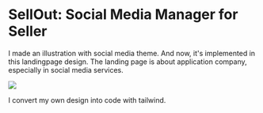 # SellOut: Social Media Manager for Seller
I made an illustration with social media theme. And now, it's implemented in this landingpage design. The landing page is about application company, especially in social media services.

<img src="https://cdn.dribbble.com/users/6347927/screenshots/17136027/media/266f5d7daf9580deb1141b53e525c50f.png?compress=1&resize=1200x900&vertical=top">

I convert my own design into code with tailwind.